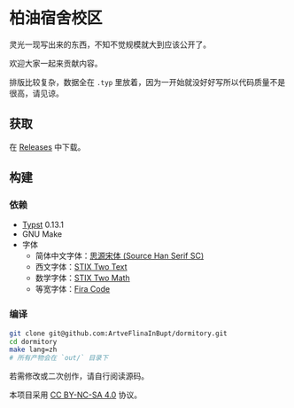 # 柏油宿舍校区

灵光一现写出来的东西，不知不觉规模就大到应该公开了。

欢迎大家一起来贡献内容。

排版比较复杂，数据全在 `.typ` 里放着，因为一开始就没好好写所以代码质量不是很高，请见谅。

## 获取

在 [Releases](https://github.com/ArtveFlinaInBupt/dormitory/releases) 中下载。

## 构建

### 依赖

- [Typst](https://github.com/typst/typst) 0.13.1
- GNU Make
- 字体
  - 简体中文字体：[思源宋体 (Source Han Serif SC)](https://github.com/adobe-fonts/source-han-serif)
  - 西文字体：[STIX Two Text](https://github.com/stipub/stixfonts)
  - 数学字体：[STIX Two Math](https://github.com/stipub/stixfonts)
  - 等宽字体：[Fira Code](https://github.com/tonsky/FiraCode)

### 编译

```bash
git clone git@github.com:ArtveFlinaInBupt/dormitory.git
cd dormitory
make lang=zh
# 所有产物会在 `out/` 目录下
```

若需修改或二次创作，请自行阅读源码。

本项目采用 [CC BY-NC-SA 4.0](https://creativecommons.org/licenses/by-nc-sa/4.0/) 协议。
